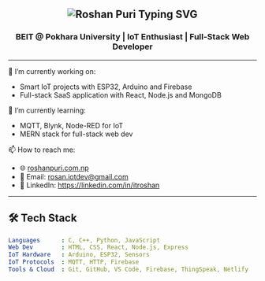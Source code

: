 <!-- Roshan Puri | GitHub Animated Intro -->
<h2 align="center">
  <img src="https://readme-typing-svg.demolab.com?font=JetBrains+Mono&weight=700&size=26&pause=1200&color=00FF94&center=true&vCenter=true&width=700&lines=Hey+there+%F0%9F%91%8B+I'm+Roshan+Puri!;👨‍💻+BEIT+Student+%7C+IoT+Explorer;⚡+Building+Smart+Things+with+Code;🌐+Web+%2B+Hardware+is+my+combo;📚+Follow+my+learning+journey!" alt="Roshan Puri Typing SVG" />
</h2>


<h3 align="center">BEIT @ Pokhara University | IoT Enthusiast | Full-Stack Web Developer</h3>

---

🔭 I’m currently working on:
- Smart IoT projects with ESP32, Arduino and Firebase
- Full-stack SaaS application with React, Node.js and MongoDB

🌱 I’m currently learning:
- MQTT, Blynk, Node-RED for IoT
- MERN stack for full-stack web dev

📫 How to reach me:
- 🌐 [roshanpuri.com.np](http://roshanpuri.com.np)
- 📧 Email: rosan.iotdev@gmail.com
- 💼 LinkedIn: https://linkedin.com/in/itroshan

---

## 🛠️ Tech Stack

```yaml
Languages      : C, C++, Python, JavaScript
Web Dev        : HTML, CSS, React, Node.js, Express
IoT Hardware   : Arduino, ESP32, Sensors
IoT Protocols  : MQTT, HTTP, Firebase
Tools & Cloud  : Git, GitHub, VS Code, Firebase, ThingSpeak, Netlify
